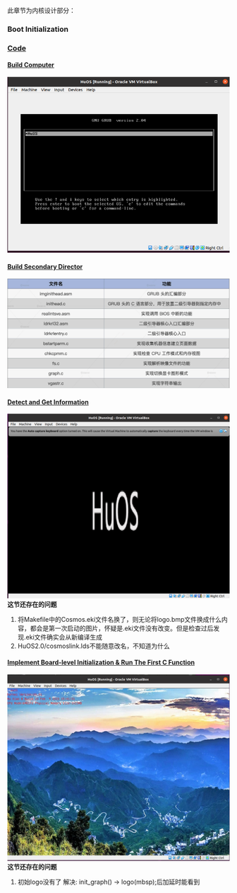 此章节为内核设计部分：   
### Boot Initialization
### [Code](./HuOS1.0/)
#### [Build Computer](./Build_Com/README.md)  
![结果](./Build_Com/images/res1.png)
#### [Build Secondary Director](./Build_sec_bootstrap/README.md)
![结果](./Build_sec_bootstrap/images/ldrkrl.png)
#### [Detect and Get Information](./Get_Info/README)
![结果](./Get_Info/images/res.png)
**这节还存在的问题**  
1. 将Makefile中的Cosmos.eki文件名换了，则无论将logo.bmp文件换成什么内容，都会是第一次启动的图片，怀疑是.eki文件没有改变。但是检查过后发现.eki文件确实会从新编译生成  
2. HuOS2.0/cosmoslink.lds不能随意改名，不知道为什么  
#### [Implement Board-level Initialization & Run The First C Function](./init_run_c_code/README.md)
![结果](./images/res3.jpg)
**这节还存在的问题**  
1. 初始logo没有了
解决: init_graph() -> logo(mbsp);后加延时能看到
